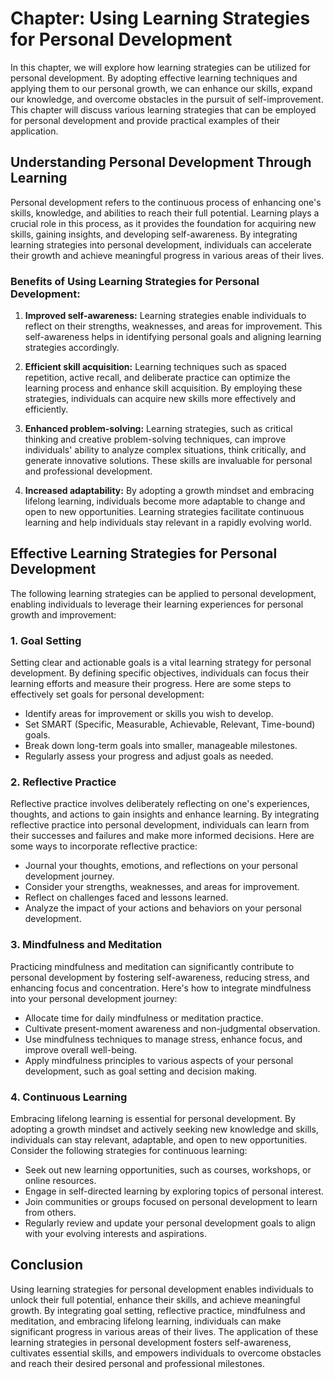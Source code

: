 Chapter: Using Learning Strategies for Personal Development
===========================================================

In this chapter, we will explore how learning strategies can be utilized for personal development. By adopting effective learning techniques and applying them to our personal growth, we can enhance our skills, expand our knowledge, and overcome obstacles in the pursuit of self-improvement. This chapter will discuss various learning strategies that can be employed for personal development and provide practical examples of their application.

Understanding Personal Development Through Learning
---------------------------------------------------

Personal development refers to the continuous process of enhancing one's skills, knowledge, and abilities to reach their full potential. Learning plays a crucial role in this process, as it provides the foundation for acquiring new skills, gaining insights, and developing self-awareness. By integrating learning strategies into personal development, individuals can accelerate their growth and achieve meaningful progress in various areas of their lives.

### Benefits of Using Learning Strategies for Personal Development:

1. **Improved self-awareness:** Learning strategies enable individuals to reflect on their strengths, weaknesses, and areas for improvement. This self-awareness helps in identifying personal goals and aligning learning strategies accordingly.

2. **Efficient skill acquisition:** Learning techniques such as spaced repetition, active recall, and deliberate practice can optimize the learning process and enhance skill acquisition. By employing these strategies, individuals can acquire new skills more effectively and efficiently.

3. **Enhanced problem-solving:** Learning strategies, such as critical thinking and creative problem-solving techniques, can improve individuals' ability to analyze complex situations, think critically, and generate innovative solutions. These skills are invaluable for personal and professional development.

4. **Increased adaptability:** By adopting a growth mindset and embracing lifelong learning, individuals become more adaptable to change and open to new opportunities. Learning strategies facilitate continuous learning and help individuals stay relevant in a rapidly evolving world.

Effective Learning Strategies for Personal Development
------------------------------------------------------

The following learning strategies can be applied to personal development, enabling individuals to leverage their learning experiences for personal growth and improvement:

### 1. Goal Setting

Setting clear and actionable goals is a vital learning strategy for personal development. By defining specific objectives, individuals can focus their learning efforts and measure their progress. Here are some steps to effectively set goals for personal development:

* Identify areas for improvement or skills you wish to develop.
* Set SMART (Specific, Measurable, Achievable, Relevant, Time-bound) goals.
* Break down long-term goals into smaller, manageable milestones.
* Regularly assess your progress and adjust goals as needed.

### 2. Reflective Practice

Reflective practice involves deliberately reflecting on one's experiences, thoughts, and actions to gain insights and enhance learning. By integrating reflective practice into personal development, individuals can learn from their successes and failures and make more informed decisions. Here are some ways to incorporate reflective practice:

* Journal your thoughts, emotions, and reflections on your personal development journey.
* Consider your strengths, weaknesses, and areas for improvement.
* Reflect on challenges faced and lessons learned.
* Analyze the impact of your actions and behaviors on your personal development.

### 3. Mindfulness and Meditation

Practicing mindfulness and meditation can significantly contribute to personal development by fostering self-awareness, reducing stress, and enhancing focus and concentration. Here's how to integrate mindfulness into your personal development journey:

* Allocate time for daily mindfulness or meditation practice.
* Cultivate present-moment awareness and non-judgmental observation.
* Use mindfulness techniques to manage stress, enhance focus, and improve overall well-being.
* Apply mindfulness principles to various aspects of your personal development, such as goal setting and decision making.

### 4. Continuous Learning

Embracing lifelong learning is essential for personal development. By adopting a growth mindset and actively seeking new knowledge and skills, individuals can stay relevant, adaptable, and open to new opportunities. Consider the following strategies for continuous learning:

* Seek out new learning opportunities, such as courses, workshops, or online resources.
* Engage in self-directed learning by exploring topics of personal interest.
* Join communities or groups focused on personal development to learn from others.
* Regularly review and update your personal development goals to align with your evolving interests and aspirations.

Conclusion
----------

Using learning strategies for personal development enables individuals to unlock their full potential, enhance their skills, and achieve meaningful growth. By integrating goal setting, reflective practice, mindfulness and meditation, and embracing lifelong learning, individuals can make significant progress in various areas of their lives. The application of these learning strategies in personal development fosters self-awareness, cultivates essential skills, and empowers individuals to overcome obstacles and reach their desired personal and professional milestones.
